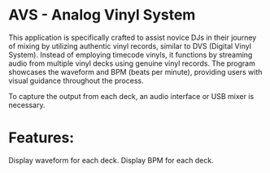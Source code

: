 # AVS - Analog Vinyl System
This application is specifically crafted to assist novice DJs in their journey of mixing by utilizing authentic vinyl 
records, similar to DVS (Digital Vinyl System). Instead of employing timecode vinyls, it functions by streaming audio 
from multiple vinyl decks using genuine vinyl records. The program showcases the waveform and BPM (beats per minute), 
providing users with visual guidance throughout the process. 

To capture the output from each deck, an audio interface or USB mixer is necessary.

# Features:
Display waveform for each deck.
Display BPM for each deck.